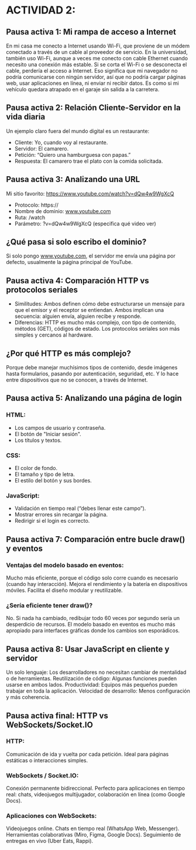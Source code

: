 # ACTIVIDAD 2: 
## Pausa activa 1: Mi rampa de acceso a Internet
En mi casa me conecto a Internet usando Wi-Fi, que proviene de un módem conectado a través de un cable al proveedor de servicio. En la universidad, también uso Wi-Fi, aunque a veces me conecto con cable Ethernet cuando necesito una conexión más estable. 
Si se corta el Wi-Fi o se desconecta el cable, perdería el acceso a Internet. Eso significa que mi navegador no podría comunicarse con ningún servidor, así que no podría cargar páginas web, usar aplicaciones en línea, ni enviar ni recibir datos. Es como si mi vehículo quedara atrapado en el garaje sin salida a la carretera.
## Pausa activa 2: Relación Cliente-Servidor en la vida diaria
Un ejemplo claro fuera del mundo digital es un restaurante:
* Cliente: Yo, cuando voy al restaurante.
* Servidor: El camarero.
* Petición: “Quiero una hamburguesa con papas.”
* Respuesta: El camarero trae el plato con la comida solicitada.
## Pausa activa 3: Analizando una URL
Mi sitio favorito: https://www.youtube.com/watch?v=dQw4w9WgXcQ
* Protocolo: https://
* Nombre de dominio: www.youtube.com
* Ruta: /watch
* Parámetro: ?v=dQw4w9WgXcQ (especifica qué video ver)
## ¿Qué pasa si solo escribo el dominio?
Si solo pongo www.youtube.com, el servidor me envía una página por defecto, usualmente la página principal de YouTube.
## Pausa activa 4: Comparación HTTP vs protocolos seriales
*  Similitudes:
Ambos definen cómo debe estructurarse un mensaje para que el emisor y el receptor se entiendan. Ambos implican una secuencia: alguien envía, alguien recibe y responde.
* Diferencias:
HTTP es mucho más complejo, con tipo de contenido, métodos (GET), códigos de estado. Los protocolos seriales son más simples y cercanos al hardware. 
## ¿Por qué HTTP es más complejo?
Porque debe manejar muchísimos tipos de contenido, desde imágenes hasta formularios, pasando por autenticación, seguridad, etc. Y lo hace entre dispositivos que no se conocen, a través de Internet.
## Pausa activa 5: Analizando una página de login
### HTML:
* Los campos de usuario y contraseña.
* El botón de "Iniciar sesión".
* Los títulos y textos.
### CSS:
* El color de fondo.
* El tamaño y tipo de letra.
* El estilo del botón y sus bordes.
### JavaScript:
* Validación en tiempo real (“debes llenar este campo”).
* Mostrar errores sin recargar la página.
* Redirigir si el login es correcto.
## Pausa activa 7: Comparación entre bucle draw() y eventos
### Ventajas del modelo basado en eventos:
Mucho más eficiente, porque el código solo corre cuando es necesario (cuando hay interacción). Mejora el rendimiento y la batería en dispositivos móviles. Facilita el diseño modular y reutilizable.
### ¿Sería eficiente tener draw()?
No. Si nada ha cambiado, redibujar todo 60 veces por segundo sería un desperdicio de recursos. El modelo basado en eventos es mucho más apropiado para interfaces gráficas donde los cambios son esporádicos.
## Pausa activa 8: Usar JavaScript en cliente y servidor
Un solo lenguaje: Los desarrolladores no necesitan cambiar de mentalidad o de herramientas.
Reutilización de código: Algunas funciones pueden usarse en ambos lados.
Productividad: Equipos más pequeños pueden trabajar en toda la aplicación.
Velocidad de desarrollo: Menos configuración y más coherencia.
## Pausa activa final: HTTP vs WebSockets/Socket.IO
### HTTP:
Comunicación de ida y vuelta por cada petición. Ideal para páginas estáticas o interacciones simples.
### WebSockets / Socket.IO:
Conexión permanente bidireccional. Perfecto para aplicaciones en tiempo real: chats, videojuegos multijugador, colaboración en línea (como Google Docs).
### Aplicaciones con WebSockets:
Videojuegos online. Chats en tiempo real (WhatsApp Web, Messenger). Herramientas colaborativas (Miro, Figma, Google Docs). Seguimiento de entregas en vivo (Uber Eats, Rappi).
